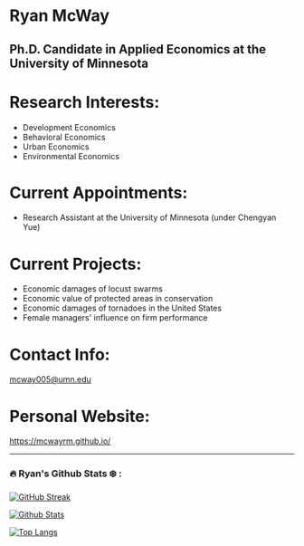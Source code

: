 <!--
![banner](https://user-images.githubusercontent.com/49168245/182652219-4bca2f14-43ee-4986-9972-985438654198.png)
-->

# Ryan McWay
## Ph.D. Candidate in Applied Economics at the University of Minnesota


# Research Interests:

- Development Economics
- Behavioral Economics
- Urban Economics
- Environmental Economics

# Current Appointments: 

- Research Assistant at the University of Minnesota (under Chengyan Yue)

# Current Projects: 

- Economic damages of locust swarms 
- Economic value of protected areas in conservation
- Economic damages of tornadoes in the United States
- Female managers' influence on firm performance


<!-- # Packages: 

|Package|Version|Updated|Description|
|----| ---- | ---- | ----- |
| [bumparea](https://github.com/asjadnaqvi/stata-bumparea) | ![version](https://img.shields.io/github/v/release/asjadnaqvi/stata-bumparea) | ![release](https://img.shields.io/github/release-date/asjadnaqvi/stata-bumparea) | Package for ribbon plots |
| [bumpline](https://github.com/asjadnaqvi/stata-bumpline) | ![version](https://img.shields.io/github/v/release/asjadnaqvi/stata-bumpline) | ![release](https://img.shields.io/github/release-date/asjadnaqvi/stata-bumpline) | Package for bump line charts |

-->

# Contact Info:

mcway005@umn.edu

# Personal Website: 

https://mcwayrm.github.io/

---

### :fire: Ryan's Github Stats :snowflake: :

[![GitHub Streak](http://github-readme-streak-stats.herokuapp.com?user=mcwayrm&theme=dark&background=000000)](https://git.io/streak-stats)

[![Github Stats](https://github-readme-stats.vercel.app/api?username=mcwayrm&show_icons=true&title_color=fff&icon_color=79ff97&text_color=9f9f9f&bg_color=151515)](https://github.com/NormanLo4319/github-readme-stats)

[![Top Langs](https://github-readme-stats.vercel.app/api/top-langs/?username=mcwayrm&layout=compact&theme=vision-friendly-dark)](https://github.com/anuraghazra/github-readme-stats)

